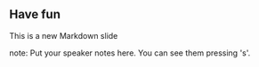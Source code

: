 ##  Have fun

This is a new Markdown slide

note:
    Put your speaker notes here.
    You can see them pressing 's'.
